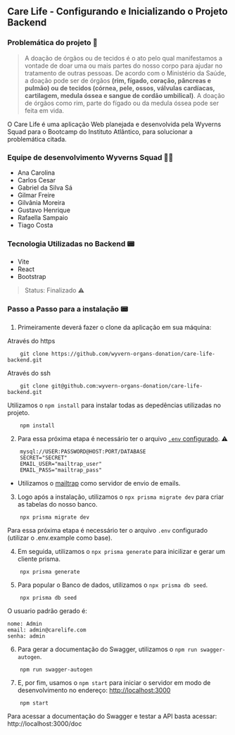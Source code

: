 ## Care Life - Configurando e Inicializando o Projeto Backend

### Problemática do projeto 💬

> A doação de órgãos ou de tecidos é o ato pelo qual manifestamos a vontade de doar uma ou
mais partes do nosso corpo para ajudar no tratamento de outras pessoas.
De acordo com o Ministério da Saúde, a doação pode ser de órgãos **(rim, fígado, coração,
pâncreas e pulmão) ou de tecidos (córnea, pele, ossos, válvulas cardíacas, cartilagem, medula
óssea e sangue de cordão umbilical)**. A doação de órgãos como rim, parte do fígado ou da
medula óssea pode ser feita em vida.

 O Care Life é uma aplicação Web planejada e desenvolvida pela Wyverns Squad para o Bootcamp do Instituto Atlântico, para solucionar a problemática citada.
 
### Equipe de desenvolvimento Wyverns Squad 👨‍💻
- Ana Carolina
- Carlos Cesar
- Gabriel da Silva Sá
- Gilmar Freire
- Gilvânia Moreira
- Gustavo Henrique
- Rafaella Sampaio
- Tiago Costa

### Tecnologia Utilizadas no Backend 📟
- Vite
- React
- Bootstrap

> Status: Finalizado ⚠️

### Passo a Passo para a instalação 📟


1. Primeiramente deverá fazer o clone da aplicação em sua máquina:

Através do https
```
    git clone https://github.com/wyvern-organs-donation/care-life-backend.git
```

Através do ssh
```
    git clone git@github.com:wyvern-organs-donation/care-life-backend.git
```

Utilizamos o `npm install` para instalar todas as depedências utilizadas no projeto.

```
    npm install 
```
2. Para essa próxima etapa é necessário ter o arquivo [`.env` configurado](https://www.prisma.io/docs/concepts/database-connectors/mysql). ⚠️

```
    mysql://USER:PASSWORD@HOST:PORT/DATABASE
    SECRET="SECRET"
    EMAIL_USER="mailtrap_user"
    EMAIL_PASS="mailtrap_pass"
```
* Utilizamos o [mailtrap](https://mailtrap.io/) como servidor de envio de emails. 

3. Logo após a instalação, utilizamos o `npx prisma migrate dev` para criar as tabelas do nosso banco. 
```
    npx prisma migrate dev
```
Para essa próxima etapa é necessário ter o arquivo `.env` configurado (utilizar o .env.example como base).

4. Em seguida, utilizamos o `npx prisma generate` para inicilizar e gerar um cliente prisma. 
```
    npx prisma generate
```

5. Para popular o Banco de dados, utilizamos o `npx prisma db seed`. 
```
    npx prisma db seed
```

O usuario padrão gerado é:
```
nome: Admin
email: admin@carelife.com
senha: admin
```

6. Para gerar a documentação do Swagger, utilizamos o `npm run swagger-autogen`. 
```
    npm run swagger-autogen
```

7. E, por fim, usamos o `npm start` para iniciar o servidor em modo de desenvolvimento  no endereço: [http://localhost:3000](http://localhost:3000)
```
    npm start
```

Para acessar a documentação do Swagger e testar a API basta acessar:
http://localhost:3000/doc
